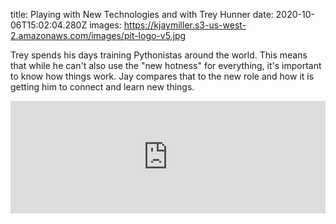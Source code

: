 title: Playing with New Technologies and with Trey Hunner
date: 2020-10-06T15:02:04.280Z
images: https://kjaymiller.s3-us-west-2.amazonaws.com/images/pit-logo-v5.jpg

Trey spends his days training Pythonistas around the world. This means that while he can't also use the "new hotness" for everything, it's important to know how things work. Jay compares that to the new role and how it is getting him to connect and learn new things.
<iframe width="100%" height="180" frameborder="no" scrolling="no" seamless src="https://share.transistor.fm/e/d1c51f1d"></iframe>